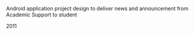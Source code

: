 Android application project design to deliver news and announcement from Academic Support to student

2011
